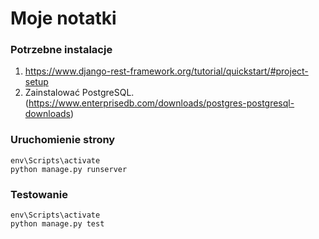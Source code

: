 # Moje notatki

### Potrzebne instalacje

1. https://www.django-rest-framework.org/tutorial/quickstart/#project-setup
2. Zainstalować PostgreSQL. (https://www.enterprisedb.com/downloads/postgres-postgresql-downloads)

### Uruchomienie strony

```
env\Scripts\activate
python manage.py runserver
```

### Testowanie

```
env\Scripts\activate
python manage.py test
```
